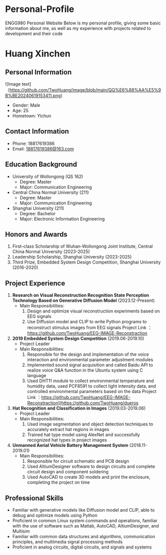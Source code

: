 # Personal-Profile
ENGG980 Personal Website
Below is my personal profile, giving some basic information about me, as well as my experience with projects related to development and their code
# Huang Xinchen

## Personal Information
![Image text]（https://github.com/TwoHuang/image/blob/main/QQ%E6%88%AA%E5%9B%BE20240619153411.png)
- Gender: Male
- Age: 25
- Hometown: Yichun

## Contact Information
- Phone: 18817619386
- Email: 18817619386@163.com

## Education Background
- University of Wollongong (QS 162)
  - Degree: Master
  - Major: Communication Engineering
- Central China Normal University (211)
  - Degree: Master
  - Major: Communication Engineering
- Shanghai University (211) 
  - Degree: Bachelor
  - Major: Electronic Information Engineering

## Honors and Awards
1. First-class Scholarship of Wuhan-Wollongong Joint Institute, Central China Normal University (2023-2025)
2. Leadership Scholarship, Shanghai University (2023-2025)
3. Third Prize, Embedded System Design Competition, Shanghai University (2016-2020)

## Project Experience
1. **Research on Visual Reconstruction Recognition State Perception Technology Based on Generative Diffusion Model** (2023.12-Present)
   - Main Responsibilities:
     1. Design and optimize visual reconstruction experiments based on EEG signals
     2. Use Diffusion model and CLIP to write Python programs to reconstruct stimulus images from EEG signals
    Project Link ：https://github.com/TwoHuang/EEG-IMAGE-Reconstraction
2. **2019 Embedded System Design Competition** (2019.06-2019.10)
   - Project Leader
   - Main Responsibilities:
     1. Responsible for the design and implementation of the voice interaction and environmental parameter adjustment modules
     2. Implemented sound signal acquisition and called Baidu API to realize voice Q&A function in the Ubuntu system using C language
     3. Used DHT11 module to collect environmental temperature and humidity data, used PCF8591 to collect light intensity data, and controlled environmental parameters based on the data
    Project Link ：https://github.com/TwoHuang/EEG-IMAGE-Reconstraction](https://github.com/TwoHuang/dueros
3. **Hat Recognition and Classification in Images** (2019.03-2019.06)
   - Project Leader
   - Main Responsibilities:
     1. Used image segmentation and object detection techniques to accurately extract hat regions in images
     2. Trained hat type model using AlexNet and successfully recognized hat types in project images
4. **Unmanned Aerial Vehicle Battery Management System** (2018.11-2019.01)
   - Main Responsibilities:
     1. Responsible for circuit schematic and PCB design
     2. Used AltiumDesigner software to design circuits and complete circuit design and component soldering
     3. Used AutoCAD to create 3D models and print the enclosure, completing the project on time

## Professional Skills
- Familiar with generative models like Diffusion model and CLIP, able to debug and optimize models using Python
- Proficient in common Linux system commands and operations, familiar with the use of software such as Matlab, AutoCAD, AltiumDesigner, and Multisim
- Familiar with common data structures and algorithms, communication principles, and multimedia signal processing methods
- Proficient in analog circuits, digital circuits, and signals and systems
